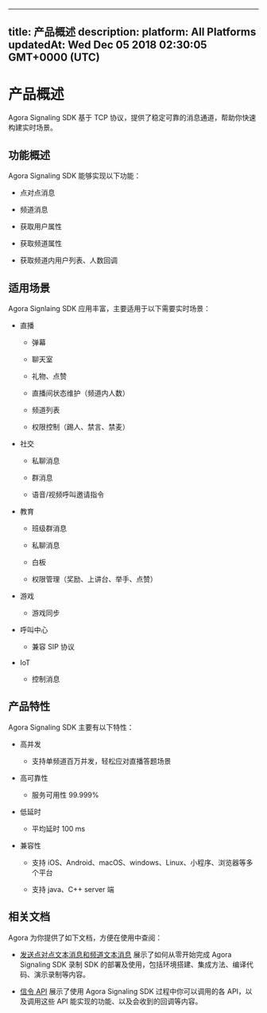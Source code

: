 
---
title: 产品概述
description: 
platform: All Platforms
updatedAt: Wed Dec 05 2018 02:30:05 GMT+0000 (UTC)
---
# 产品概述
Agora Signaling SDK 基于 TCP 协议，提供了稳定可靠的消息通道，帮助你快速构建实时场景。

## 功能概述

Agora Signaling SDK 能够实现以下功能：

-   点对点消息

-   频道消息

-   获取用户属性

-   获取频道属性

-   获取频道内用户列表、人数回调


## 适用场景

Agora Signlaing SDK 应用丰富，主要适用于以下需要实时场景：

-   直播

    -   弹幕

    -   聊天室

    -   礼物、点赞

    -   直播间状态维护（频道内人数）

    -   频道列表

    -   权限控制（踢人、禁言、禁麦）

-   社交

    -   私聊消息

    -   群消息

    -   语音/视频呼叫邀请指令

-   教育

    -   班级群消息

    -   私聊消息

    -   白板

    -   权限管理（奖励、上讲台、举手、点赞）

-   游戏

    -   游戏同步

-   呼叫中心

    -   兼容 SIP 协议

-   IoT

    -   控制消息


## 产品特性

Agora Signaling SDK 主要有以下特性：

-   高并发

    -   支持单频道百万并发，轻松应对直播答题场景

-   高可靠性

    -   服务可用性 99.999%

-   低延时

    -   平均延时 100 ms

-   兼容性

    -   支持 iOS、Android、macOS、windows、Linux、小程序、浏览器等多个平台

    -   支持 java、C++ server 端


## 相关文档

Agora 为你提供了如下文档，方便在使用中查阅：

-   [发送点对点文本消息和频道文本消息](../../cn/Quickstart%20Guide/signal_android-1.md) 展示了如何从零开始完成 Agora Signaling SDK 录制 SDK 的部署及使用，包括环境搭建、集成方法、编译代码、演示录制等内容。

-   [信令 API](../../cn/API%20Reference/signal_android.md) 展示了使用 Agora Signaling SDK 过程中你可以调用的各 API，以及调用这些 API 能实现的功能、以及会收到的回调等内容。



